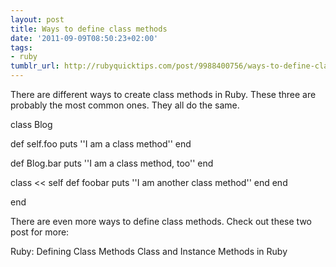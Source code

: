 ```yaml
---
layout: post
title: Ways to define class methods
date: '2011-09-09T08:50:23+02:00'
tags:
- ruby
tumblr_url: http://rubyquicktips.com/post/9988400756/ways-to-define-class-methods
---
```

There are different ways to create class methods in Ruby. These three are probably the most common ones. They all do the same.


  class Blog

  def self.foo
    puts ''I am a class method''
  end

  def Blog.bar
    puts ''I am a class method, too''
  end

  class << self
    def foobar
      puts ''I am another class method''
    end
  end

end


There are even more ways to define class methods. Check out these two post for more:

Ruby: Defining Class Methods
Class and Instance Methods in Ruby
